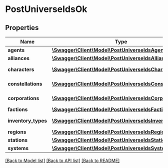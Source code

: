 # PostUniverseIdsOk

## Properties
Name | Type | Description | Notes
------------ | ------------- | ------------- | -------------
**agents** | [**\Swagger\Client\Model\PostUniverseIdsAgent[]**](PostUniverseIdsAgent.md) | agents array | [optional] 
**alliances** | [**\Swagger\Client\Model\PostUniverseIdsAlliance[]**](PostUniverseIdsAlliance.md) | alliances array | [optional] 
**characters** | [**\Swagger\Client\Model\PostUniverseIdsCharacter[]**](PostUniverseIdsCharacter.md) | characters array | [optional] 
**constellations** | [**\Swagger\Client\Model\PostUniverseIdsConstellation[]**](PostUniverseIdsConstellation.md) | constellations array | [optional] 
**corporations** | [**\Swagger\Client\Model\PostUniverseIdsCorporation[]**](PostUniverseIdsCorporation.md) | corporations array | [optional] 
**factions** | [**\Swagger\Client\Model\PostUniverseIdsFaction[]**](PostUniverseIdsFaction.md) | factions array | [optional] 
**inventory_types** | [**\Swagger\Client\Model\PostUniverseIdsInventoryType[]**](PostUniverseIdsInventoryType.md) | inventory_types array | [optional] 
**regions** | [**\Swagger\Client\Model\PostUniverseIdsRegion[]**](PostUniverseIdsRegion.md) | regions array | [optional] 
**stations** | [**\Swagger\Client\Model\PostUniverseIdsStation[]**](PostUniverseIdsStation.md) | stations array | [optional] 
**systems** | [**\Swagger\Client\Model\PostUniverseIdsSystem[]**](PostUniverseIdsSystem.md) | systems array | [optional] 

[[Back to Model list]](../../README.md#documentation-for-models) [[Back to API list]](../../README.md#documentation-for-api-endpoints) [[Back to README]](../../README.md)

